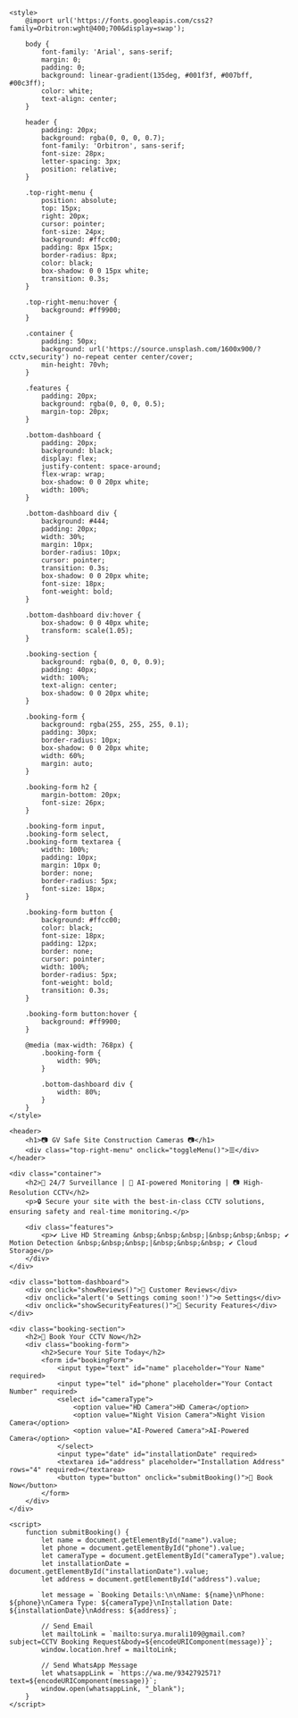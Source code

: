 <!DOCTYPE html>
<html lang="en">
<head>
    <meta charset="UTF-8">
    <meta name="viewport" content="width=device-width, initial-scale=1.0">
    <title>GV Safe Site Construction Cameras</title>

    <style>
        @import url('https://fonts.googleapis.com/css2?family=Orbitron:wght@400;700&display=swap');

        body {
            font-family: 'Arial', sans-serif;
            margin: 0;
            padding: 0;
            background: linear-gradient(135deg, #001f3f, #007bff, #00c3ff);
            color: white;
            text-align: center;
        }

        header {
            padding: 20px;
            background: rgba(0, 0, 0, 0.7);
            font-family: 'Orbitron', sans-serif;
            font-size: 28px;
            letter-spacing: 3px;
            position: relative;
        }

        .top-right-menu {
            position: absolute;
            top: 15px;
            right: 20px;
            cursor: pointer;
            font-size: 24px;
            background: #ffcc00;
            padding: 8px 15px;
            border-radius: 8px;
            color: black;
            box-shadow: 0 0 15px white;
            transition: 0.3s;
        }

        .top-right-menu:hover {
            background: #ff9900;
        }

        .container {
            padding: 50px;
            background: url('https://source.unsplash.com/1600x900/?cctv,security') no-repeat center center/cover;
            min-height: 70vh;
        }

        .features {
            padding: 20px;
            background: rgba(0, 0, 0, 0.5);
            margin-top: 20px;
        }

        .bottom-dashboard {
            padding: 20px;
            background: black;
            display: flex;
            justify-content: space-around;
            flex-wrap: wrap;
            box-shadow: 0 0 20px white;
            width: 100%;
        }

        .bottom-dashboard div {
            background: #444;
            padding: 20px;
            width: 30%;
            margin: 10px;
            border-radius: 10px;
            cursor: pointer;
            transition: 0.3s;
            box-shadow: 0 0 20px white;
            font-size: 18px;
            font-weight: bold;
        }

        .bottom-dashboard div:hover {
            box-shadow: 0 0 40px white;
            transform: scale(1.05);
        }

        .booking-section {
            background: rgba(0, 0, 0, 0.9);
            padding: 40px;
            width: 100%;
            text-align: center;
            box-shadow: 0 0 20px white;
        }

        .booking-form {
            background: rgba(255, 255, 255, 0.1);
            padding: 30px;
            border-radius: 10px;
            box-shadow: 0 0 20px white;
            width: 60%;
            margin: auto;
        }

        .booking-form h2 {
            margin-bottom: 20px;
            font-size: 26px;
        }

        .booking-form input, 
        .booking-form select, 
        .booking-form textarea {
            width: 100%;
            padding: 10px;
            margin: 10px 0;
            border: none;
            border-radius: 5px;
            font-size: 18px;
        }

        .booking-form button {
            background: #ffcc00;
            color: black;
            font-size: 18px;
            padding: 12px;
            border: none;
            cursor: pointer;
            width: 100%;
            border-radius: 5px;
            font-weight: bold;
            transition: 0.3s;
        }

        .booking-form button:hover {
            background: #ff9900;
        }

        @media (max-width: 768px) {
            .booking-form {
                width: 90%;
            }

            .bottom-dashboard div {
                width: 80%;
            }
        }
    </style>
</head>
<body>

    <header>
        <h1>📷 GV Safe Site Construction Cameras 📷</h1>
        <div class="top-right-menu" onclick="toggleMenu()">☰</div>
    </header>

    <div class="container">
        <h2>📡 24/7 Surveillance | 🤖 AI-powered Monitoring | 📷 High-Resolution CCTV</h2>
        <p>🔒 Secure your site with the best-in-class CCTV solutions, ensuring safety and real-time monitoring.</p>

        <div class="features">
            <p>✔ Live HD Streaming &nbsp;&nbsp;&nbsp;|&nbsp;&nbsp;&nbsp; ✔ Motion Detection &nbsp;&nbsp;&nbsp;|&nbsp;&nbsp;&nbsp; ✔ Cloud Storage</p>
        </div>
    </div>

    <div class="bottom-dashboard">
        <div onclick="showReviews()">🌟 Customer Reviews</div>
        <div onclick="alert('⚙️ Settings coming soon!')">⚙️ Settings</div>
        <div onclick="showSecurityFeatures()">🔐 Security Features</div>
    </div>

    <div class="booking-section">
        <h2>📅 Book Your CCTV Now</h2>
        <div class="booking-form">
            <h2>Secure Your Site Today</h2>
            <form id="bookingForm">
                <input type="text" id="name" placeholder="Your Name" required>
                <input type="tel" id="phone" placeholder="Your Contact Number" required>
                <select id="cameraType">
                    <option value="HD Camera">HD Camera</option>
                    <option value="Night Vision Camera">Night Vision Camera</option>
                    <option value="AI-Powered Camera">AI-Powered Camera</option>
                </select>
                <input type="date" id="installationDate" required>
                <textarea id="address" placeholder="Installation Address" rows="4" required></textarea>
                <button type="button" onclick="submitBooking()">📩 Book Now</button>
            </form>
        </div>
    </div>

    <script>
        function submitBooking() {
            let name = document.getElementById("name").value;
            let phone = document.getElementById("phone").value;
            let cameraType = document.getElementById("cameraType").value;
            let installationDate = document.getElementById("installationDate").value;
            let address = document.getElementById("address").value;

            let message = `Booking Details:\n\nName: ${name}\nPhone: ${phone}\nCamera Type: ${cameraType}\nInstallation Date: ${installationDate}\nAddress: ${address}`;

            // Send Email
            let mailtoLink = `mailto:surya.murali109@gmail.com?subject=CCTV Booking Request&body=${encodeURIComponent(message)}`;
            window.location.href = mailtoLink;

            // Send WhatsApp Message
            let whatsappLink = `https://wa.me/9342792571?text=${encodeURIComponent(message)}`;
            window.open(whatsappLink, "_blank");
        }
    </script>

</body>
</html>
